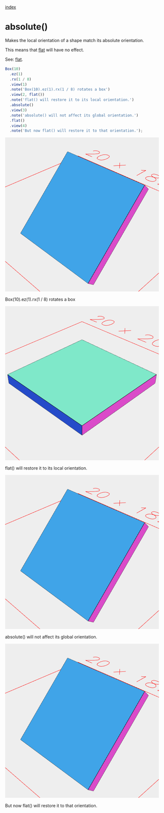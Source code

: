 [index](../../nb/api/index.md)
# absolute()

Makes the local orientation of a shape match its absolute orientation.

This means that [flat](../../nb/api/flat.md) will have no effect.

See: [flat](../../nb/api/flat.md).

```JavaScript
Box(10)
  .ez(1)
  .rx(1 / 8)
  .view(1)
  .note('Box(10).ez(1).rx(1 / 8) rotates a box')
  .view(2, flat())
  .note('flat() will restore it to its local orientation.')
  .absolute()
  .view(3)
  .note('absolute() will not affect its global orientation.')
  .flat()
  .view(4)
  .note('But now flat() will restore it to that orientation.');
```

![Image](absolute.md.0.png)

Box(10).ez(1).rx(1 / 8) rotates a box

![Image](absolute.md.1.png)

flat() will restore it to its local orientation.

![Image](absolute.md.2.png)

absolute() will not affect its global orientation.

![Image](absolute.md.3.png)

But now flat() will restore it to that orientation.
